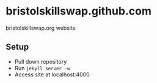 bristolskillswap.github.com
===========================

bristolskillswap.org website

Setup
-----

- Pull down repository
- Run `jekyll server -w`
- Access site at localhost:4000

